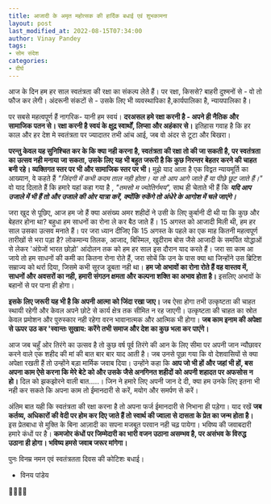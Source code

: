 ```yaml
---
title: आजादी के अमृत महोत्सक की हार्दिक बधाई एवं शुभकामना
layout: post
last_modified_at: 2022-08-15T07:34:00
author: Vinay Pandey
tags:
- सोम संदेश
categories:
- दीर्घ
---
```

आज के दिन हम हर साल स्वतंत्रता की रक्षा का संकल्प लेते हैं। पर रक्षा,  किससे? 
बाहरी दुश्मनों से - वो तो फौज कर लेगी। 
अंदरूनी संकटों से - उसके लिए भी व्यवस्थापिका है,कार्यपालिका है, न्यायपालिका है। 

पर सबसे महत्वपूर्ण हैं नागरिक- यानी हम स्वयं। **दरअसल हमे  रक्षा करनी है - अपने ही नैतिक और सामाजिक पतन से। रक्षा करनी है स्वयं के क्षुद्र स्वार्थों, लिप्सा और अहंकार से।** इतिहास गवाह है कि हर काल और हर देश मे स्वतंत्रता पर ज्यादातर तभी आंच आई, जब वो अंदर से टूटा और बिखरा। 

**परन्तु  केवल यह सुनिश्चित कर के कि क्या नही करना है, स्वतंत्रता की रक्षा तो की जा सकती है, पर स्वतंत्रता का उत्सव नही मनाया जा सकता, उसके लिए यह भी बहुत जरूरी है कि कुछ निरन्तर बेहतर करने की चाहत बनी रहे। व्यक्तिगत स्तर पर भी और सामाजिक स्तर पर भी।** मुझे याद आता है एक विद्वत न्यायमूर्ति का आख्यान, वे  कहते हैं *"जिंदगी में कभी कदम ताल नही होता। या तो आप आगे जाते हैं या पीछे छूट जाते हैं।"*  वो याद दिलाते हैं कि हमारे यहां कहा गया है , *"तमसो म ज्योतिर्गमय",* साथ ही चेताते भी हैं कि ***यदि आप उजाले में भी हैं  तो और उजाले की ओर यात्रा करें, क्योंकि रुकेंगे तो अंधेरे के आगोश में चले जाएंगे।*** 

जरा खुद से पूछिए, आज हम जो हैं क्या असंख्य अमर शहीदों ने उसी के लिए कुर्बानी दी थी या कि कुछ और बेहतर होना था? बहुधा हम साधनों का रोना ले कर बैठ जाते हैं। 15 अगस्त को आजादी मिली थी, हम हर साल उसका उत्सव मनाते हैं। पर जरा ध्यान दीजिए कि 15 अगस्त के पहले का एक माह कितनी महत्वपूर्ण तारीखों से भरा पड़ा है? लोकमान्य तिलक, आजाद, बिस्मिल, खुदीराम बोस जैसे आजादी के समर्पित योद्धाओं से लेकर 'अंग्रेजों भारत छोड़ो' आंदोलन तक को हम हर साल इस दौरान याद करते हैं। जरा सा काम आ जाये तो हम साधनों की कमी का कितना रोना रोते हैं, जरा सोचें कि उन के पास क्या था जिन्होंने उस ब्रिटिश सम्राज्य को थर्रा दिया, जिसमे कभी सूरज डूबता नही था। **हम जो अभावों का रोना रोते हैं वह वास्तव में, साधनों और अवसरों का नही, हमारी संगठन क्षमता और कल्पना शक्ति का अभाव होता है।** इसलिए अभावों के बहानों से पर पाना ही होगा। 

**इसके लिए जरूरी यह भी है कि अपनी आत्मा को जिंदा रखा जाए।** जब ऐसा होगा तभी उत्कृष्टता की चाहत स्थायी रहेगी और केवल अपने छोटे से कार्य क्षेत्र तक सीमित न रह जाएगी। उत्कृष्टता की चाहत का स्रोत केवल प्रमोशन और पुरुस्कार नही रहेगा वरन भावानात्मक और आत्मिक भी होगा। **जब  काम इनाम की अपेक्षा से ऊपर उठ कर 'स्वान्तः सुखाय: करेंगे तभी समाज और देश का कुछ भला कर पाएंगे।** 

आज जब चहुँ ओर तिरंगे का उत्सव है तो कुछ वर्ष पूर्व तिरंगे की आन के लिए सीमा पर अपनी जान न्यौछावर करने वाले एक शहीद की मां की बात बार बार याद आती है। जब उनसे पूछा गया कि वो देशवासियों से क्या अपेक्षा रखती हैं तो उन्होंने बड़ा मार्मिक जवाब दिया। उन्होंने कहा कि **आप जो भी हों और जहां भी हों, बस अपना काम ऐसे करना कि मेरे बेटे को और उसके जैसे अनगिनत शहीदों को अपनी शहादत पर अफसोस न हो।** दिल को झकझोरने वाली बात.....। जिन ने हमारे लिए अपनी जान दे दी, क्या हम उनके लिए इतना भी नही कर सकते कि अपना काम तो ईमानदारी से करें, मयोग और समर्पण से करें। 

अंतिम बात यही कि स्वतंत्रता की रक्षा करना है तो अपना फर्ज ईमानदारी से निभाना ही पड़ेगा।  याद रखें **जब कर्तव्य, अधिकारों की वेदी पर होम कर दिए जाते हैं तो स्वार्थ की ज्वाला से दासता के प्रेत का जन्म होता है।** इस प्रेतबाधा से मुक्ति के बिना आज़ादी का सपना मजबूत परवान नही चढ़ पायेगा। भविष्य की जवाबदारी हमारे कंधों पर है। **कमजोर कंधों पर जिम्मेदारी का भारी वजन उठाना असम्भव है, पर असंभव के विरुद्ध उठाना ही होगा। भविष्य हमसे जवाब जरूर मांगेगा।**  

पुनः विनम्र नमन एवं स्वतंत्रतता दिवस की कोटिशः बधाई।

- विनय पांडेय

🙏🌷🌷🙏


